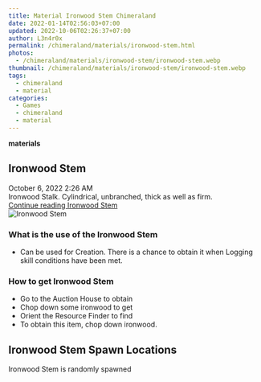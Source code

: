 ```yaml
---
title: Material Ironwood Stem Chimeraland
date: 2022-01-14T02:56:03+07:00
updated: 2022-10-06T02:26:37+07:00
author: L3n4r0x
permalink: /chimeraland/materials/ironwood-stem.html
photos:
  - /chimeraland/materials/ironwood-stem/ironwood-stem.webp
thumbnail: /chimeraland/materials/ironwood-stem/ironwood-stem.webp
tags:
  - chimeraland
  - material
categories:
  - Games
  - chimeraland
  - material
---
```


<link
  rel="stylesheet"
  href="https://rawcdn.githack.com/dimaslanjaka/Web-Manajemen/870a349/css/bootstrap-5-3-0-alpha3-wrapper.css"
/>
<section id="bootstrap-wrapper">
  <div data-bs-theme="dark">
    <div
      class="row g-0 border rounded overflow-hidden flex-md-row mb-4 shadow-sm position-relative bg-dark text-light"
    >
      <div class="col p-4 d-flex flex-column position-static">
        <strong class="d-inline-block mb-2 text-success">materials</strong>
        <h2 class="mb-0">Ironwood Stem</h2>
        <div class="mb-1 text-muted">October 6, 2022 2:26 AM</div>
        <div class="mb-2 border p-1">
          Ironwood Stalk. Cylindrical, unbranched, thick as well as firm.
        </div>
        <a
          href="/chimeraland/materials/ironwood-stem.html"
          class="stretched-link d-none text-primary"
          >Continue reading Ironwood Stem</a
        >
      </div>
      <div class="col-auto d-none d-md-block d-lg-block">
        <img
          src="https://www.webmanajemen.com/chimeraland/materials/ironwood-stem/ironwood-stem.webp"
          alt="Ironwood Stem"
        />
      </div>
    </div>
    <div class="row">
      <div class="col-lg-6 col-12 mb-2">
        <div class="card">
          <div class="card-body">
            <h3 class="card-title">What is the use of the Ironwood Stem</h3>
            <div class="card-text">
              <ul>
                <li>
                  Can be used for Creation. There is a chance to obtain it when
                  Logging skill conditions have been met.
                </li>
              </ul>
            </div>
          </div>
        </div>
      </div>
      <div class="col-lg-6 col-12 mb-2">
        <div class="card">
          <div class="card-body">
            <h3 class="card-title">How to get Ironwood Stem</h3>
            <div class="card-text">
              <ul>
                <li>Go to the Auction House to obtain</li>
                <li>Chop down some ironwood to get</li>
                <li>Orient the Resource Finder to find</li>
                <li>To obtain this item, chop down ironwood.</li>
              </ul>
            </div>
          </div>
        </div>
      </div>
      <div class="col-12 mb-2">
        <h2>Ironwood Stem Spawn Locations</h2>
        <p>Ironwood Stem is randomly spawned</p>
      </div>
    </div>
  </div>
</section>